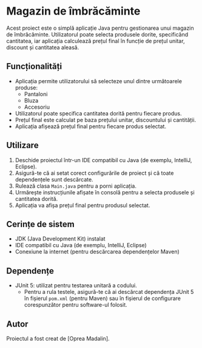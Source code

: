# Magazin de îmbrăcăminte

Acest proiect este o simplă aplicație Java pentru gestionarea unui magazin de îmbrăcăminte. Utilizatorul poate selecta produsele dorite, specificând cantitatea, iar aplicația calculează prețul final în funcție de prețul unitar, discount și cantitatea aleasă.

## Funcționalități

- Aplicația permite utilizatorului să selecteze unul dintre următoarele produse:
    - Pantaloni
    - Bluza
    - Accesoriu
- Utilizatorul poate specifica cantitatea dorită pentru fiecare produs.
- Prețul final este calculat pe baza prețului unitar, discountului și cantității.
- Aplicația afișează prețul final pentru fiecare produs selectat.

## Utilizare

1. Deschide proiectul într-un IDE compatibil cu Java (de exemplu, IntelliJ, Eclipse).
2. Asigură-te că ai setat corect configurările de proiect și că toate dependențele sunt descărcate.
3. Rulează clasa `Main.java` pentru a porni aplicația.
4. Urmărește instrucțiunile afișate în consolă pentru a selecta produsele și cantitatea dorită.
5. Aplicația va afișa prețul final pentru produsul selectat.

## Cerințe de sistem

- JDK (Java Development Kit) instalat
- IDE compatibil cu Java (de exemplu, IntelliJ, Eclipse)
- Conexiune la internet (pentru descărcarea dependențelor Maven)

## Dependențe

- JUnit 5: utilizat pentru testarea unitară a codului.
    - Pentru a rula testele, asigură-te că ai descărcat dependența JUnit 5 în fișierul `pom.xml` (pentru Maven) sau în fișierul de configurare corespunzător pentru software-ul folosit.

## Autor

Proiectul a fost creat de [Oprea Madalin].

